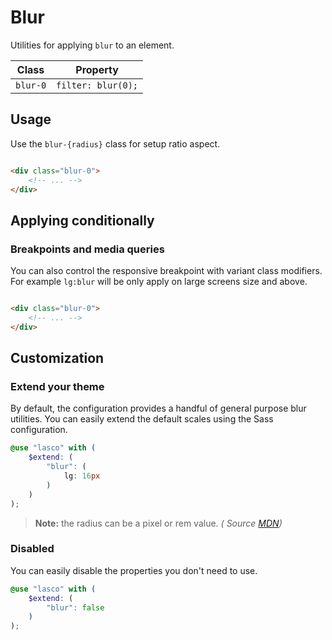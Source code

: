 # Blur

Utilities for applying `blur` to an element.

| Class    | Property           |
|----------|--------------------|
| `blur-0` | `filter: blur(0);` |

## Usage

Use the `blur-{radius}` class for setup ratio aspect.

```html

<div class="blur-0">
    <!-- ... -->
</div>
```

## Applying conditionally

### Breakpoints and media queries

You can also control the responsive breakpoint with variant class modifiers. For example `lg:blur` will be only apply on
large screens size and above.

```html

<div class="blur-0">
    <!-- ... -->
</div>
```

## Customization

### Extend your theme

By default, the configuration provides a handful of general purpose blur utilities. You can easily extend the default
scales using the Sass configuration.

```scss
@use "lasco" with (
    $extend: (
        "blur": (
            lg: 16px
        )
    )
);
```

> **Note:** the radius can be a pixel or rem value. _(
Source [MDN](https://developer.mozilla.org/en-US/docs/Web/CSS/filter-function/blur()#examples))_

### Disabled

You can easily disable the properties you don't need to use.

```scss
@use "lasco" with (
    $extend: (
        "blur": false
    )
);
```
